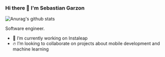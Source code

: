 ### Hi there 👋 I'm Sebastian Garzon

![Anurag's github stats](https://github-readme-stats.vercel.app/api?username=nestorsgarzonc&show_icons=true&theme=react)

Software engineer.

- 🔭 I’m currently working on Instaleap
- 🔥 I’m looking to collaborate on projects about mobile development and machine learning







<!--
**nestorsgarzonc/nestorsgarzonc** is a ✨ _special_ ✨ repository because its `README.md` (this file) appears on your GitHub profile.

Here are some ideas to get you started:



- 🤔 I’m looking for help with ...
- 💬 Ask me about ...
- 📫 How to reach me: ...
- 😄 Pronouns: ...
- ⚡ Fun fact: ...
-->
